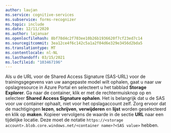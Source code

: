 ```yaml
---
author: laujan
ms.service: cognitive-services
ms.subservice: forms-recognizer
ms.topic: include
ms.date: 12/11/2020
ms.author: lajanuar
ms.openlocfilehash: 8bf78d4c2f703ee10b26b1936620f7cf23ed7c14
ms.sourcegitcommit: 3ea12ce4f6c142c5a1a2f04d6e329e3456d2bda5
ms.translationtype: MT
ms.contentlocale: nl-NL
ms.lasthandoff: 03/15/2021
ms.locfileid: "103467196"
---
```

Als u de URL voor de Shared Access Signature (SAS-URL) voor de trainingsgegevens van uw aangepaste model wilt ophalen, gaat u naar uw opslagresource in Azure Portal en selecteert u het tabblad **Storage Explorer**. Ga naar de container, klik er met de rechtermuisknop op en selecteer **Shared Access Signature ophalen**. Het is belangrijk dat u de SAS voor uw container ophaalt, niet voor het opslagaccount zelf. Zorg ervoor dat de machtigingen **lezen**, **schrijven**, **verwijderen** en **lijst** worden geselecteerd en klik op **maken**. Kopieer vervolgens de waarde in de sectie **URL** naar een tijdelijke locatie. Deze moet de notatie `https://<storage account>.blob.core.windows.net/<container name>?<SAS value>` hebben.
